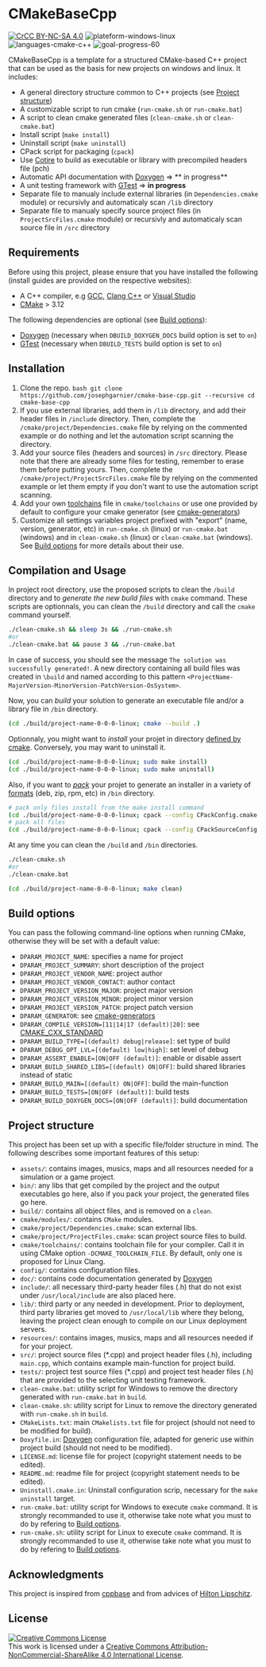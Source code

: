 # CMakeBaseCpp
<a rel="license" href="http://creativecommons.org/licenses/by-nc-sa/4.0/"><img alt="CrCC BY-NC-SA 4.0" src="https://img.shields.io/badge/license-CC%20BY--NC--SA%204.0-brightgreen.svg"/></a> <img alt="plateform-windows-linux" src="https://img.shields.io/badge/platform-windows%20%7C%20linux-lightgrey.svg"/> <img alt="languages-cmake-c++" src="https://img.shields.io/badge/languages-CMake%20%7C%20C%2B%2B-blue.svg"/> <img alt="goal-progress-60" src="https://img.shields.io/badge/goal%20progress-60%25-orange.svg"/>

CMakeBaseCpp is a template for a structured CMake-based C++ project that can be used as the basis for new projects on windows and linux. It includes:
  - A general directory structure common to C++ projects (see [Project structure](https://github.com/josephgarnier/cmake-base-cpp#project-structure))
  - A customizable script to run cmake (`run-cmake.sh` or `run-cmake.bat`)
  - A script to clean cmake generated files (`clean-cmake.sh` or `clean-cmake.bat`)
  - Install script (`make install`)
  - Uninstall script (`make uninstall`)
  - CPack script for packaging (`cpack`)
  - Use [Cotire](https://github.com/sakra/cotire) to build as executable or library with precompiled headers file (pch)
  - Automatic API documentation with [Doxygen](http://www.doxygen.nl/) => ** in progress**
  - A unit testing framework with [GTest](https://github.com/google/googletest) => **in progress**
  - Separate file to manualy include external libraries (in `Dependencies.cmake` module) or recursivly and automaticaly scan `/lib` directory
  - Separate file to manualy specify source project files (in `ProjectSrcFiles.cmake` module) or recursivly and automaticaly scan source file in `/src` directory

## Requirements
Before using this project, please ensure that you have installed the following (install guides are provided on the respective websites):
  - A C++ compiler, e.g [GCC](https://gcc.gnu.org/), [Clang C++](https://clang.llvm.org/cxx_status.html) or [Visual Studio](https://visualstudio.microsoft.com)
  - [CMake](https://cmake.org/) > 3.12

The following dependencies are optional (see [Build options](https://github.com/josephgarnier/cmake-base-cpp#build-options)):
  - [Doxygen](http://www.doxygen.nl/) (necessary when `DBUILD_DOXYGEN_DOCS` build option is set to `on`)
  - [GTest](https://github.com/google/googletest) (necessary when `DBUILD_TESTS` build option is set to `on`)

## Installation
  1. Clone the repo.
    ```bash
    git clone https://github.com/josephgarnier/cmake-base-cpp.git --recursive
    cd cmake-base-cpp
    ```
  2. If you use external libraries, add them in `/lib` directory, and add their header files in `/include` directory. Then, complete the `/cmake/project/Dependencies.cmake` file by relying on the commented example or do nothing and let the automation script scanning the directory.
  3. Add your source files (headers and sources) in `/src` directory. Please note that there are already some files for testing, remember to erase them before putting yours. Then, complete the `/cmake/project/ProjectSrcFiles.cmake` file by relying on the commented example or let them empty if you don't want to use the automation script scanning.
  4. Add your own [toolchains](https://cmake.org/cmake/help/latest/manual/cmake-toolchains.7.html) file in `cmake/toolchains` or use one provided by default to configure your cmake generator (see [cmake-generators](https://cmake.org/cmake/help/latest/manual/cmake-generators.7.html))
  5. Customize all settings variables project prefixed with "export" (name, version, generator, etc) in `run-cmake.sh` (linux) or `run-cmake.bat` (windows) and in `clean-cmake.sh` (linux) or `clean-cmake.bat` (windows). See [Build options](https://github.com/josephgarnier/cmake-base-cpp#build-options) for more details about their use.

## Compilation and Usage
In project root directory, use the proposed scripts to clean the `/build` directory and to *generate the new build files* with `cmake` command. These scripts are optionnals, you can clean the `/build` directory and call the `cmake` command yourself.
  ```bash
  ./clean-cmake.sh && sleep 3s && ./run-cmake.sh
  #or
  ./clean-cmake.bat && pause 3 && ./run-cmake.bat
  ```
In case of success, you should see the message `The solution was successfully generated!`. A new directory containing all build files was created in `\build` and named according to this pattern `<ProjectName-MajorVersion-MinorVersion-PatchVersion-OsSystem>`.

Now, you can *build* your solution to generate an executable file and/or a library file in `/bin` directory.
  ```bash
  (cd ./build/project-name-0-0-0-linux; cmake --build .)
  ```

Optionnaly, you might want to *install* your projet in directory [defined by cmake](https://cmake.org/cmake/help/latest/variable/CMAKE_INSTALL_PREFIX.html). Conversely, you may want to uninstall it.
  ```bash
  (cd ./build/project-name-0-0-0-linux; sudo make install)
  (cd ./build/project-name-0-0-0-linux; sudo make uninstall)
  ```

Also, if you want to [*pack*](https://cmake.org/cmake/help/latest/manual/cpack.1.html) your projet to generate an installer in a variety of [formats](https://cmake.org/cmake/help/latest/manual/cpack.1.html) (deb, zip, rpm, etc) in `/bin` directory.
  ```bash
  # pack only files install from the make install command
  (cd ./build/project-name-0-0-0-linux; cpack --config CPackConfig.cmake && sleep 2s && rm -r ../../bin/_CPack_Packages)
  # pack all files
  (cd ./build/project-name-0-0-0-linux; cpack --config CPackSourceConfig.cmake && sleep 2s && rm -r ../../bin/_CPack_Packages)
  ```

At any time you can clean the `/build` and `/bin` directories.
  ```bash
  ./clean-cmake.sh
  #or
  ./clean-cmake.bat

  (cd ./build/project-name-0-0-0-linux; make clean)
  ```

## Build options
You can pass the following command-line options when running CMake, otherwise they will be set with a default value:
  - `DPARAM_PROJECT_NAME`: specifies a name for project
  - `DPARAM_PROJECT_SUMMARY`: short description of the project
  - `DPARAM_PROJECT_VENDOR_NAME`: project author
  - `DPARAM_PROJECT_VENDOR_CONTACT`: author contact
  - `DPARAM_PROJECT_VERSION_MAJOR`: project major version
  - `DPARAM_PROJECT_VERSION_MINOR`: project minor version
  - `DPARAM_PROJECT_VERSION_PATCH`: project patch version
  - `DPARAM_GENERATOR`: see [cmake-generators](https://cmake.org/cmake/help/latest/manual/cmake-generators.7.html)
  - `DPARAM_COMPILE_VERSION=[11|14|17 (default)|20]`: see [CMAKE_CXX_STANDARD](https://cmake.org/cmake/help/v3.1/variable/CMAKE_CXX_STANDARD.html)
  - `DPARAM_BUILD_TYPE=[(default) debug|release]`: set type of build
  - `DPARAM_DEBUG_OPT_LVL=[(default) low|high]`: set level of debug
  - `DPARAM_ASSERT_ENABLE=[ON|OFF (default)]`: enable or disable assert
  - `DPARAM_BUILD_SHARED_LIBS=[(default) ON|OFF]`: build shared libraries instead of static
  - `DPARAM_BUILD_MAIN=[(default) ON|OFF]`: build the main-function
  - `DPARAM_BUILD_TESTS=[ON|OFF (default)]`: build tests
  - `DPARAM_BUILD_DOXYGEN_DOCS=[ON|OFF (default)]`: build documentation

## Project structure
This project has been set up with a specific file/folder structure in mind. The following describes some important features of this setup:
  - `assets/`: contains images, musics, maps and all resources needed for a simulation or a game project.
  - `bin/`: any libs that get compiled by the project and the output executables go here, also if you pack your project, the generated files go here.
  - `build/`: contains all object files, and is removed on a `clean`.
  - `cmake/modules/`: contains `CMake` modules.
  - `cmake/project/Dependencies.cmake`: scan external libs.
  - `cmake/project/ProjectFiles.cmake`: scan project source files to build.
  - `cmake/toolchains/`: contains toolchain file for your compiler. Call it in using CMake option `-DCMAKE_TOOLCHAIN_FILE`. By default, only one is proposed for Linux Clang.
  - `config/`: contains configuration files.
  - `doc/`: contains code documentation generated by [Doxygen](http://www.doxygen.org "Doxygen homepage")
  - `include/`: all necessary third-party header files (.h) that do not exist under `/usr/local/include` are also placed here.
  - `lib/`: third party or any needed in development. Prior to deployment, third party libraries get moved to `/usr/local/lib` where they belong, leaving the project clean enough to compile on our Linux deployment servers.
  - `resources/`: contains images, musics, maps and all resources needed if for your project.
  - `src/`: project source files (*.cpp) and project header files (.h), including `main.cpp`, which contains example main-function for project build.
  - `tests/`: project test source files (*.cpp) and project test header files (.h) that are provided to the selecting unit testing framework.
  - `clean-cmake.bat`: utility script for Windows to remove the directory generated with `run-cmake.bat` in `build`.
  - `clean-cmake.sh`: utility script for Linux to remove the directory generated with `run-cmake.sh` in `build`.
  - `CMakeLists.txt`: main `CMakelists.txt` file for project (should not need to be modified for build).
  - `Doxyfile.in`: [Doxygen](http://www.doxygen.org "Doxygen homepage") configuration file, adapted for generic use within project build (should not need to be modified).
  - `LICENSE.md`: license file for project (copyright statement needs to be edited).
  - `README.md`: readme file for project (copyright statement needs to be edited).
  - `Uninstall.cmake.in`: Uninstall configuration scrip, necessary for the `make uninstall` target.
  - `run-cmake.bat`: utility script for Windows to execute `cmake` command. It is strongly recommanded to use it, otherwise take note what you must to do by refering to [Build options](https://github.com/josephgarnier/cmake-base-cpp#build-options).
  - `run-cmake.sh`: utility script for Linux to execute `cmake` command. It is strongly recommanded to use it, otherwise take note what you must to do by refering to [Build options](https://github.com/josephgarnier/cmake-base-cpp#build-options).

## Acknowledgments
This project is inspired from [cppbase](https://github.com/kartikkumar/cppbase) and from advices of [Hilton Lipschitz](https://hiltmon.com/blog/2013/07/03/a-simple-c-plus-plus-project-structure/).

## License
<a rel="license" href="http://creativecommons.org/licenses/by-nc-sa/4.0/"><img alt="Creative Commons License" style="border-width:0" src="https://i.creativecommons.org/l/by-nc-sa/4.0/88x31.png" /></a><br />This work is licensed under a <a rel="license" href="http://creativecommons.org/licenses/by-nc-sa/4.0/">Creative Commons Attribution-NonCommercial-ShareAlike 4.0 International License</a>.
